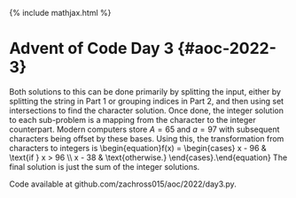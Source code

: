 {% include mathjax.html %} 

Advent of Code Day 3 {#aoc-2022-3}
======================================

Both solutions to this can be done primarily by splitting the input, either by splitting the string in Part 1 or grouping indices in Part 2, 
and then using set intersections to find the character solution. Once done, the integer solution to each sub-problem is a mapping from the 
character to the integer counterpart. Modern computers store $A = 65$ and $a = 97$ with subsequent characters being offset by these bases. 
Using this, the transformation from characters to integers is
\begin{equation}f(x) = \begin{cases} x - 96 & \text{if } x > 96 \\\\ x - 38 & \text{otherwise.} \end{cases}.\end{equation}
The final solution is just the sum of the integer solutions.

Code available at github.com/zachross015/aoc/2022/day3.py.
